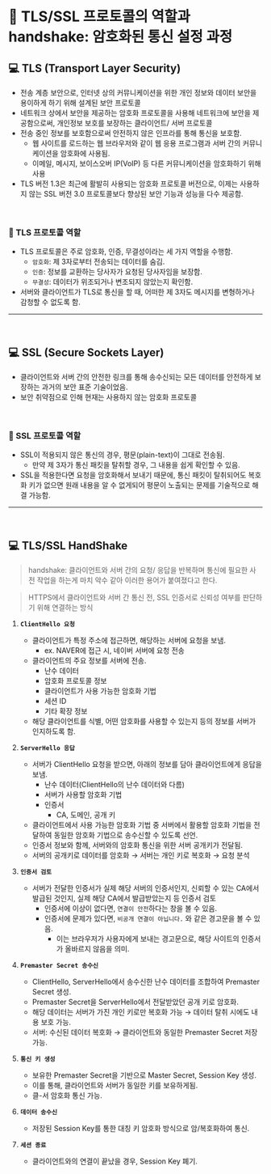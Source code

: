 # 📑 TLS/SSL 프로토콜의 역할과 handshake: 암호화된 통신 설정 과정

## 💻 TLS (Transport Layer Security)

- 전송 계층 보안으로, 인터넷 상의 커뮤니케이션을 위한 개인 정보와 데이터 보안을 용이하게 하기 위해 설계된 보안 프로토콜
- 네트워크 상에서 보안을 제공하는 암호화 프로토콜을 사용해 네트워크에 보안을 제공함으로써, 개인정보 보호를 보장하는 클라이언트/ 서버 프로토콜
- 전송 중인 정보를 보호함으로써 안전하지 않은 인프라를 통해 통신을 보호함.
    - 웹 사이트를 로드하는 웹 브라우저와 같이 웹 응용 프로그램과 서버 간의 커뮤니케이션을 암호화에 사용됨.
    - 이메일, 메시지, 보이스오버 IP(VoIP) 등 다른 커뮤니케이션을 암호화하기 위해 사용
- TLS 버전 1.3은 최근에 활발히 사용되는 암호화 프로토콜 버전으로, 이제는 사용하지 않는 SSL 버전 3.0 프로토콜보다 향상된 보안 기능과 성능을 다수 제공함.

<br />

### 🌟 TLS 프로토콜 역할

- TLS 프로토콜은 주로 암호화, 인증, 무결성이라는 세 가지 역할을 수행함.
    - `암호화`: 제 3자로부터 전송되는 데이터를 숨김.
    - `인증`: 정보를 교환하는 당사자가 요청된 당사자임을 보장함.
    - `무결성`: 데이터가 위조되거나 변조되지 않았는지 확인함.
- 서버와 클라이언트가 TLS로 통신을 할 때, 어떠한 제 3자도 메시지를 변형하거나 감청할 수 없도록 함.

---

<br />

## 💻 SSL (Secure Sockets Layer)

- 클라이언트와 서버  간의 안전한 링크를 통해 송수신되는 모든 데이터를 안전하게 보장하는 과거의 보안 표준 기술이었음.
- 보안 취약점으로 인해 현재는 사용하지 않는 암호화 프로토콜

<br />

### 🌟 SSL 프로토콜 역할

- SSL이 적용되지 않은 통신의 경우, 평문(plain-text)이 그대로 전송됨.
    - 만약 제 3자가 통신 패킷을 탈취할 경우, 그 내용을 쉽게 확인할 수 있음.
- SSL을 적용한다면 요청을 암호화해서 보내기 때문에, 통신 패킷이 탈취되어도 복호화 키가 없으면 원래 내용을 알 수 없게되어 평문이 노출되는 문제를 기술적으로 해결 가능함.

---

<br />

## 💻 ****TLS/SSL HandShake****

> handshake: 클라이언트와 서버 간의 요청/ 응답을 반복하며 통신에 필요한 사전 작업을 하는게 마치 악수 같아 이러한 용어가 붙여졌다고 한다.
> 

> HTTPS에서 클라이언트와 서버 간 통신 전, SSL 인증서로 신뢰성 여부를 판단하기 위해 연결하는 방식
> 

1. **`ClientHello 요청`**
    - 클라이언트가 특정 주소에 접근하면, 해당하는 서버에 요청을 보냄.
        - ex. NAVER에 접근 시, 네이버 서버에 요청 전송
    - 클라이언트의 주요 정보를 서버에 전송.
        - 난수 데이터
        - 암호화 프로토콜 정보
        - 클라이언트가 사용 가능한 암호화 기법
        - 세션 ID
        - 기타 확장 정보
    - 해당 클라이언트를 식별, 어떤 암호화를 사용할 수 있는지 등의 정보를 서버가 인지하도록 함.

2. **`ServerHello 응답`**
    - 서버가 ClientHello 요청을 받으면, 아래의 정보를 담아 클라이언트에게 응답을 보냄.
        - 난수 데이터(ClientHello의 난수 데이터와 다름)
        - 서버가 사용할 암호화 기법
        - 인증서
            - CA, 도메인, 공개 키
    - 클라이언트에서 사용 가능한 암호화 기법 중 서버에서 활용할 암호화 기법을 전달하여 동일한 암호화 기법으로 송수신할 수 있도록 선언.
    - 인증서 정보와 함께, 서버와의 암호화 통신을 위한 서버 공개키가 전달됨.
    - 서버의 공개키로 데이터를 암호화 → 서버는 개인 키로 복호화 → 요청 분석

3. **`인증서 검토`**
    - 서버가 전달한 인증서가 실제 해당 서버의 인증서인지, 신뢰할 수 있는 CA에서 발급된 것인지, 실제 해당 CA에서 발급받았는지 등 인증서 검토
        - 인증서에 이상이 없다면, `연결이 안전`하다는 창을 볼 수 있음.
        - 인증서에 문제가 있다면, `비공개 연결이 아닙니다.` 와 같은 경고문을 볼 수 있음.
            - 이는 브라우저가 사용자에게 보내는 경고문으로, 해당 사이트의 인증서가 올바르지 않음을 의미.

4. **`Premaster Secret 송수신`**
    - ClientHello, ServerHello에서 송수신한 난수 데이터를 조합하여 Premaster Secret 생성.
    - Premaster Secret을 ServerHello에서 전달받았던 공개 키로 암호화.
    - 해당 데이터는 서버가 가진 개인 키로만 복호화 가능 → 데이터 탈취 시에도 내용 보호 가능.
    - 서버: 수신된 데이터 복호화 → 클라이언트와 동일한 Premaster Secret 저장 가능.

5. **`통신 키 생성`**
    - 보유한 Premaster Secret을 기반으로 Master Secret, Session Key 생성.
    - 이를 통해, 클라이언트와 서버가 동일한 키를 보유하게됨.
    - 클-서 암호화 통신 가능.
    
6. **`데이터 송수신`**
    - 저장된 Session Key를 통한 대칭 키 암호화 방식으로 암/복호화하여 통신.

7. **`세션 종료`**
    - 클라이언트와의 연결이 끝났을 경우, Session Key 폐기.